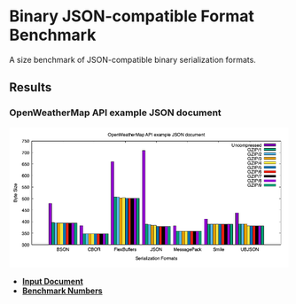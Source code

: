 Binary JSON-compatible Format Benchmark
=======================================

A size benchmark of JSON-compatible binary serialization formats.

Results
-------

### OpenWeatherMap API example JSON document

![OpenWeatherMap API example JSON document chart](./charts/openweathermap.png)

- [**Input Document**](benchmark/openweathermap/document.json)
- [**Benchmark Numbers**](results/openweathermap/data.dat)
